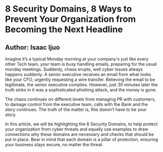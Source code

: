<!DOCTYPE html>
<html lang="en">
<head>
    <meta charset="UTF-8">
    <meta name="viewport" content="width=device-width, initial-scale=1.0">
    <meta name="Isaac Ijuo">
    <meta name="8 Cyber Security Domains">
</head>
<body>

<h1> 8 Security Domains, 8 Ways to Prevent Your Organization from Becoming the Next Headline</h1>
<h2> Author: Isaac Ijuo</h2>
<div class="securityContainer"> 
<p>Imagine it’s a typical Monday morning at your company's just like every other Tech team, your team is busy handling emails, preparing for the usual monday meetings. Suddenly, chaos erupts, well cyber issues always happens suddenly. A senior executive receives an email from what looks like your CFO, urgently requesting a wire transfer. Believing the email to be legitimate, the senior executive complies. However, just 30 minutes later the truth sinks in it was a sophisticated phishing attack, and the money is gone.<br>

The chaos continues on different levels from managing PR with customers, to damage control from the executive team, calls with the Bank and the story continues. The truth of the matter is, this doesn’t have to be your story. <br>

In this article, we will be highlighting the 8 Security Domains, to help protect your organization from cyber threats and equally use examples to draw connections why these domains are necessary and checks that should be put in place. Bear in mind that each domain is a pillar of protection, ensuring your business stays secure, no matter the threat. </p>
</div>
    
</body>
</html>